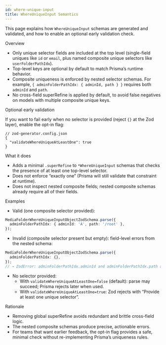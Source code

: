```yaml
---
id: where-unique-input
title: WhereUniqueInput Semantics
---
```


This page explains how `WhereUniqueInput` schemas are generated and validated, and how to enable an optional early validation check.

Overview

- Only unique selector fields are included at the top level (single-field uniques like `id` or `email`, plus named composite unique selectors like `userFolderPathIdx`).
- Top-level keys are optional by default to match Prisma’s runtime behavior.
- Composite uniqueness is enforced by nested selector schemas. For example, `{ adminFolderPathIdx: { adminId, path } }` requires both `adminId` and `path`.
- No cross-field superRefine is applied by default, to avoid false negatives on models with multiple composite unique keys.

Optional early validation

If you want to fail early when no selector is provided (reject `{}` at the Zod layer), enable the opt-in flag:

```jsonc
// zod-generator.config.json
{
  "validateWhereUniqueAtLeastOne": true
}
```

What it does

- Adds a minimal `.superRefine` to `*WhereUniqueInput` schemas that checks the presence of at least one top-level selector.
- Does not enforce “exactly one” (Prisma will still validate that constraint at runtime).
- Does not inspect nested composite fields; nested composite schemas already require all of their fields.

Examples

- Valid (one composite selector provided):
```ts
MediaFolderWhereUniqueInputObjectZodSchema.parse({
  adminFolderPathIdx: { adminId: 'A', path: '/root' },
});
```

- Invalid (composite selector present but empty): field-level errors from the nested schema:
```ts
MediaFolderWhereUniqueInputObjectZodSchema.parse({
  adminFolderPathIdx: {},
});
// → ZodError: adminFolderPathIdx.adminId and adminFolderPathIdx.path are required
```

- No selector provided:
  - With `validateWhereUniqueAtLeastOne=false` (default): parse may succeed; Prisma rejects later when used.
  - With `validateWhereUniqueAtLeastOne=true`: Zod rejects with “Provide at least one unique selector”.

Rationale

- Removing global superRefine avoids redundant and brittle cross-field logic.
- The nested composite schemas produce precise, actionable errors.
- For teams that want earlier feedback, the opt-in flag provides a safe, minimal check without re-implementing Prisma’s uniqueness rules.

